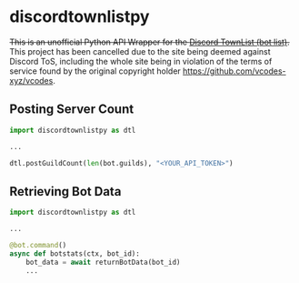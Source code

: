 # discordtownlistpy

~~This is an unofficial Python API Wrapper for the [Discord TownList (bot list)](https://townlist.xyz/).~~
This project has been cancelled due to the site being deemed against Discord ToS, including the whole site being in violation of the terms of service found by the original copyright holder https://github.com/vcodes-xyz/vcodes.

## Posting Server Count

```py
import discordtownlistpy as dtl

...

dtl.postGuildCount(len(bot.guilds), "<YOUR_API_TOKEN>")
```

## Retrieving Bot Data

```py
import discordtownlistpy as dtl

...

@bot.command()
async def botstats(ctx, bot_id):
    bot_data = await returnBotData(bot_id)
    ...
```


